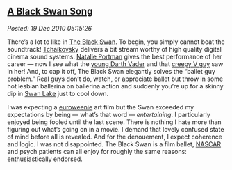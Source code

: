  
[A Black Swan Song](http://bakerjd99.wordpress.com/2010/12/19/a-black-swan-song/)
---------------------------------------------------------------------------------

*Posted: 19 Dec 2010 05:15:26*

There’s a lot to like in [The Black
Swan](http://www.foxsearchlight.com/blackswan/). To begin, you simply
cannot beat the soundtrack!
[Tchaikovsky](http://www.classical.net/music/comp.lst/tchaikovsky.php)
delivers a bit stream worthy of high quality digital cinema sound
systems. [Natalie Portman](http://www.natalieportman.com/) gives the
best performance of her career — now I see what the [young Darth
Vader](http://www.starwars.com/databank/character/anakinskywalker/) and
that [creepy V guy](http://www.rottentomatoes.com/m/v\_for\_vendetta/)
saw in her! And, to cap it off, The Black Swan elegantly solves the
“ballet guy problem.” Real guys don’t do, watch, or appreciate ballet
but throw in some hot lesbian ballerina on ballerina action and suddenly
you’re up for a skinny dip in [Swan
Lake](http://www.youtube.com/watch?v=3bYTomI-Uiw) just to cool down.

I was expecting a
[euroweenie](http://www.urbandictionary.com/define.php?term=euroweenie)
art film but the Swan exceeded my expectations by being — what’s that
word — *entertaining*. I particularly enjoyed being fooled until the last
scene. There is nothing I hate more than figuring out what’s going on in
a movie. I demand that lovely confused state of mind before all is
revealed. And for the denouement, I expect coherence and logic. I was
not disappointed. The Black Swan is a film ballet,
[NASCAR](http://auto-racing.speedtv.com/article/alms-black-swan-confirms-porsche-gt-entry/)
and psych patients can all enjoy for roughly the same reasons:
enthusiastically endorsed.
